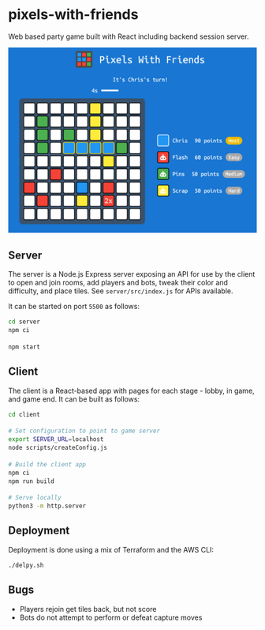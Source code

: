 # pixels-with-friends

Web based party game built with React including backend session server.

![](screenshot.png)

## Server

The server is a Node.js Express server exposing an API for use by the client to
open and join rooms, add players and bots, tweak their color and difficulty,
and place tiles. See `server/src/index.js` for APIs available.

It can be started on port `5500` as follows:

```bash
cd server
npm ci

npm start
```

## Client

The client is a React-based app with pages for each stage - lobby, in game, and
game end. It can be built as follows:

```bash
cd client

# Set configuration to point to game server
export SERVER_URL=localhost
node scripts/createConfig.js

# Build the client app
npm ci
npm run build

# Serve locally
python3 -m http.server
```

## Deployment

Deployment is done using a mix of Terraform and the AWS CLI:

```bash
./delpy.sh
```


## Bugs

- Players rejoin get tiles back, but not score
- Bots do not attempt to perform or defeat capture moves

